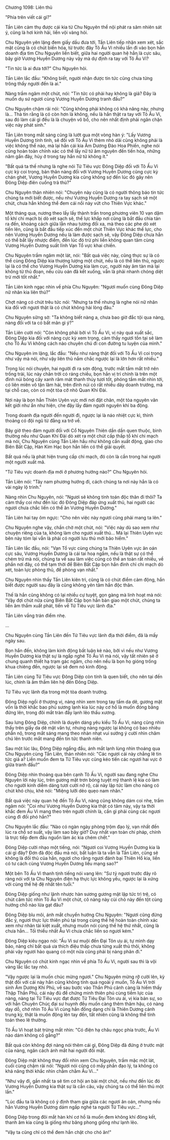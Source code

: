 




Chương 1098: Liên thủ


"Phía trên viết cái gì?"

Tần Liên cảm thụ được cái kia từ Chu Nguyên thể nội phát ra sâm nhiên sát ý, cũng là hơi kinh hãi, liền vội vàng hỏi.

Chu Nguyên yên lặng đem giấy dầu đưa tới, Tần Liên tiếp nhận xem xét, sắc mặt cũng là có chút biến hóa, từ trước đây Tô Ấu Vi nhiều lần đi vào bọn hắn doanh địa tìm Chu Nguyên liền biết, giữa hai người quan hệ hẳn là cực sâu, bây giờ Vương Huyền Dương này vậy mà dự định ra tay với Tô Ấu Vi?

"Tin tức là ai đưa tới?" Chu Nguyên hỏi.

Tần Liên lắc đầu: "Không biết, người nhận được tin tức cũng chưa từng trông thấy người đến là ai."

Nàng trầm ngâm một chút, nói: "Tin tức có phải hay không là giả? Đây là muốn dụ sứ ngươi cùng Vương Huyền Dương tranh đấu?"

Chu Nguyên chậm rãi nói: "Cũng không phải không có khả năng này, nhưng là... Thà tin rằng là có còn hơn là không, nếu là hắn thật ra tay với Tô Ấu Vi, sau đó làm cái gì đều là là chuyện vô bổ, cho nên nhất định phải ngăn chặn việc này phát sinh."

Tần Liên trong mắt sáng cũng là lướt qua một vòng hàn ý: "Lấy Vương Huyền Dương tính tình, sẽ đối với Tô Ấu Vi thèm nhỏ dãi cũng không phải là việc không thể nào, mà lại hắn cái kia Âm Dương Đào Hoa Phiến, nghe nói cũng hoàn toàn chính xác có thể lấy nữ tử âm nguyên đến tiến hóa, những năm gần đây, hủy ở trong tay hắn nữ tử không ít."

"Bất quá ta thế nhưng là nghe nói Tử Tiêu vực Đông Diệp đối với Tô Ấu Vi cực kỳ coi trọng, bản thân nàng đối với Vương Huyền Dương cũng cực kỳ chán ghét, Vương Huyền Dương kia cũng không sợ đến lúc đó gây nên Đông Diệp điên cuồng trả thù?"

Chu Nguyên thản nhiên nói: "Chuyện này cũng là có người thông báo tin tức chúng ta mới biết được, nếu như Vương Huyền Dương ra tay sạch sẽ một chút, chưa hẳn không thể đem cái nồi này vứt cho Thiên Vực khác."

Một tháng qua, nương theo lấy lấy thành trấn trong phương viên 10 vạn dặm tổ khí chi mạch bị dò xét sạch sẽ, thế lực khắp nơi cũng là bắt đầu chia tản ra đến, khoảng cách giữa lẫn nhau tương đối xa, mà theo các phe dò xét tiến lên, cũng là bắt đầu tiếp xúc đến một chút Thiên Vực khác thế lực, cho nên Vương Huyền Dương nếu là làm được sạch sẽ, vậy Đông Diệp chưa hẳn có thể bắt lấy nhược điểm, đến lúc đó trừ phi liền không quan tâm cùng Vương Huyền Dương suất lĩnh Vạn Tổ vực khai chiến.

Chu Nguyên trầm ngâm một lát, nói: "Bất quá việc này, cũng thực sự là có thể cùng Đông Diệp kia thương lượng một chút, nếu là có thể liên thủ, ngược lại là có thể cho Vương Huyền Dương kia làm cục, người này âm tàn mà lại không từ thủ đoạn, nếu cừu oán đã kết xuống, vẫn là phải nhanh chóng diệt trừ mới tốt nhất."

Tần Liên kinh ngạc nhìn về phía Chu Nguyên: "Ngươi muốn cùng Đông Diệp nữ nhân kia liên thủ?"

Chợt nàng có chút trêu tức nói: "Nhưng ta thế nhưng là nghe nói nữ nhân kia đối với ngươi thật là có chút không hài lòng đâu."

Chu Nguyên sững sờ: "Ta không biết nàng a, chưa bao giờ đắc tội qua nàng, nàng đối với ta có bất mãn gì ý?"

Tần Liên cười nói: "Còn không phải bởi vì Tô Ấu Vi, vị này quá xuất sắc, Đông Diệp kia đối với nàng cực kỳ xem trọng, cảm thấy ngươi tồn tại sẽ làm cho Tô Ấu Vi không cách nào chuyên chú đi con đường tu luyện của mình."

Chu Nguyên im lặng, lắc đầu: "Nếu như nàng thật đối với Tô Ấu Vi coi trọng như vậy mà nói, như vậy liên thủ nắm chắc ngược lại là lớn hơn rất nhiều."

Trong lúc nói chuyện, hai người đi ra sơn động, trước mắt tầm mắt trở nên trống trải, lúc này chân trời có ráng chiều, bọn hắn vị trí chính là trên một đỉnh núi bóng cây xanh râm mát thanh thúy tươi tốt, phóng tầm mắt nhìn tới, có liên miên vô tận lâm hải, trên đỉnh núi có rất nhiều dãy doanh trướng, mà tại chỗ cao, còn có một tòa cỡ nhỏ Quan Khí Đài.

Nơi này là bọn hắn Thiên Uyên vực mới nơi đặt chân, một tòa nguyên văn kết giới như ẩn như hiện, che đậy lấy đám người nguyên khí ba động.

Trong doanh địa người đến người đi, ngược lại là náo nhiệt cực kì, thỉnh thoảng có đội ngũ từ đằng xa trở về.

Bây giờ theo đám người đối với Cổ Nguyên Thiên dần dần quen thuộc, bình thường nếu như Quan Khí Đài dò xét ra một chút cấp thấp tổ khí chi mạch mà nói, Chu Nguyên cùng Tần Liên hầu như không cần xuất động, giao cho Biên Bất Cập, Hàn Kim Hạc bọn hắn liền có thể giải quyết.

Bất quá nếu là phát hiện trung cấp chi mạch, đó còn là cần trong hai người một người xuất mã.

"Tử Tiêu vực doanh địa mới ở phương hướng nào?" Chu Nguyên hỏi.

Tần Liên nói: "Tây nam phương hướng đi, cách chúng ta nơi này hẳn là có vài ngày lộ trình."

Nàng nhìn Chu Nguyên, nói: "Ngươi sẽ không tính toán độc thân đi thôi? Ta cảm thấy coi như đến lúc đó Đông Diệp đáp ứng xuất thủ, hai người các ngươi chưa chắc liền có thể ăn Vương Huyền Dương."

Tần Liên hai tay ôm ngực: "Cho nên việc này ngươi cũng phải mang ta lên."

Chu Nguyên nghe vậy, chần chờ một chút, nói: "Việc này dù sao xem như chuyện riêng của ta, không làm cho ngươi xuất thủ... Mà lại Thiên Uyên vực bên này tóm lại vẫn là phải có người lưu thủ mới bảo hiểm."

Tần Liên lắc đầu, nói: "Vạn Tổ vực cùng chúng ta Thiên Uyên vực ân oán cực sâu, Vương Huyền Dương là cái tai hoạ ngầm, nếu là thật sự có thể chém trừ mà nói, chúng ta về sau làm việc cũng có thể an toàn rất nhiều, về phần nơi đây, có thể tạm thời để Biên Bất Cập bọn hắn đình chỉ chi mạch dò xét, toàn lực phòng thủ, để phòng vạn nhất."

Chu Nguyên nhìn thấy Tần Liên kiên trì, cũng là có chút điểm cảm động, hắn biết được người sau đây là cũng không yên tâm hắn độc thân.

Thế là hắn cũng không có lại nhiều cự tuyệt, gọn gàng mà linh hoạt mà nói: "Vậy đợi chút nữa cùng Biên Bất Cập bọn hắn bàn giao một chút, chúng ta liền âm thầm xuất phát, tiến về Tử Tiêu vực lãnh địa."

Tần Liên vầng trán điểm nhẹ.

...

Chu Nguyên cùng Tần Liên đến Tử Tiêu vực lãnh địa thời điểm, đã là mấy ngày sau.

Bọn hắn đến, không làm kinh động bất luận kẻ nào, bởi vì nếu như Vương Huyền Dương kia thật sự là ngấp nghé Tô Ấu Vi mà nói, vậy tất nhiên sẽ ở chung quanh thiết hạ trạm gác ngầm, cho nên nếu là bọn họ gióng trống khua chiêng đến, ngược lại sẽ đem nó kinh động.

Tần Liên cùng Tử Tiêu vực Đông Diệp còn tính là quen biết, cho nên tại đến lúc, chính là âm thầm liên hệ đến Đông Diệp.

Tử Tiêu vực lãnh địa trong một tòa doanh trướng.

Đông Diệp ngồi ở thượng vị, nàng nhìn xem trong tay tấm da dê, gương mặt vốn là thời khắc bao phủ sương lạnh kia lúc này cơ hồ là muốn đóng băng đứng lên, trong đôi mắt tràn đầy lạnh lẽo thấu xương.

Sau lưng Đông Diệp, chính là duyên dáng yêu kiều Tô Ấu Vi, nàng cũng nhìn thấy trên giấy da dê mặt văn tự, nhưng nàng ngược lại không có bao nhiêu phẫn nộ, trong mắt sáng mang theo nhàn nhạt vui sướng ý cười nhìn chăm chú lên trước mắt mang đến tin tức thanh niên.

Sau một lúc lâu, Đông Diệp ngẩng đầu, ánh mắt lạnh lùng nhìn thoáng qua Chu Nguyên cùng Tần Liên, thản nhiên nói: "Các ngươi cái này chẳng lẽ tin tức giả a? Liền muốn đem ta Tử Tiêu vực cũng kéo tiến các ngươi hai vực ở giữa tranh đấu?"

Đông Diệp nhìn thoáng qua bên cạnh Tô Ấu Vi, người sau đang nghe Chu Nguyên lời này lúc, trên gương mặt trơn bóng tuyệt mỹ thanh lệ kia có làm cho người kinh diễm dáng tươi cười nở rộ, cái này lập tức làm cho nàng có chút khó chịu, khẽ nói: "Miệng lưỡi dẻo quẹo nam nhân."

Bất quá việc này quan hệ đến Tô Ấu Vi, nàng cũng không dám coi nhẹ, trầm ngâm nói: "Coi như Vương Huyền Dương kia thật có tâm này, vậy ta thời khắc đem Ấu Vi mang theo trên người chính là, cần gì phải cùng các ngươi cùng đi đối phó hắn?"

Chu Nguyên lắc đầu: "Nào có ngàn ngày phòng trộm đạo lý, vạn nhất đến lúc ra chỗ sơ suất, vậy làm sao bây giờ? Duy nhất vạn toàn chi pháp, chính là trực tiếp đem đầu nguồn làm ác kia chém chết."

Đông Diệp cười nhạo một tiếng, nói: "Ngươi coi Vương Huyền Dương kia là cái gì đây? Đơn đả độc đấu mà nói, bất luận là ta vẫn là Tần Liên, cũng sẽ không là đối thủ của hắn, ngươi cho rằng ngươi đánh bại Thiên Hổ kia, liền có tư cách cùng Vương Huyền Dương liều mạng sao?"

Một bên Tô Ấu Vi thanh tịnh tiếng nói vang lên: "Sư tỷ ngươi trước đây rõ ràng nói với ta Chu Nguyên điện hạ thực lực không yếu, ngược lại là xứng với cùng thế hệ đệ nhất tên tuổi."

Đông Diệp giống như lãnh nhược hàn sương gương mặt lập tức trì trệ, có chút căm tức nhìn Tô Ấu Vi một chút, cô nàng này cùi chỏ này đến tột cùng hướng chỗ nào lừa gạt đâu?

Đông Diệp bĩu môi, ánh mắt chuyển hướng Chu Nguyên: "Ngươi cũng đừng đắc ý, ngươi thực lực thiên phú tại trong cùng thế hệ hoàn toàn chính xác xem như nhân tài kiệt xuất, nhưng muốn nói cùng thế hệ thứ nhất, cũng là chưa hẳn... Tối thiểu nhất Ấu Vi chưa chắc liền so ngươi kém."

Đông Diệp kiêu ngạo nói: "Ấu Vi sư muội đến Đại Tôn ưu ái, tự mình dạy bảo, nàng chỉ bất quá ưa thích điệu thấp chưa từng xuất thủ thôi, không phải vậy ngươi hào quang có một nửa cũng phải bị nàng phân đi."

Chu Nguyên có chút kinh ngạc nhìn về phía Tô Ấu Vi, người sau thì là vội vàng lắc lắc tay nhỏ.

"Vậy ngược lại là muốn chúc mừng ngươi." Chu Nguyên mừng rỡ cười lên, kỳ thật đối với cái này hắn cũng không tính quá ngoài ý muốn, Tô Ấu Vi trời sinh Âm Dương Khí Phủ, về sau bước vào Thần Phủ cảnh càng là hiếm thấy Thập Thần Phủ, cái này đủ để chứng minh thiên phú cùng tiềm lực của nàng, nàng tại Tử Tiêu vực đạt được Tử Tiêu Đại Tôn ưu ái, vị kia bản sự, so với hắn Chuyên Chúc đại sư huynh đều muốn càng thêm thâm hậu, có nàng dạy dỗ, chớ nhìn Tô Ấu Vi cùng hắn đồng dạng chỉ là Thiên Dương cảnh trung kỳ, thật là muốn động lên tay đến, tất nhiên cũng là không thể tính toán theo lẽ thường.

Tô Ấu Vi hoạt bát trừng mắt nhìn: "Có điện hạ châu ngọc phía trước, Ấu Vi nào dám không cố gắng?"

Bất quá còn không đợi nàng nói thêm cái gì, Đông Diệp đã đứng ở trước mặt của nàng, ngăn cách ánh mắt hai người đối mặt.

Đông Diệp mặt không thay đổi nhìn xem Chu Nguyên, trầm mặc một lát, cuối cùng chậm rãi nói: "Ngươi nói cũng có mấy phần đạo lý, ta không có khả năng thời khắc nhìn chằm chằm Ấu Vi..."

"Như vậy đi, gần nhất ta sẽ tìm cơ hội an bài một chút, nếu như đến lúc đó Vương Huyền Dương kia thật sự là cắn câu, vậy chúng ta có thể liên thủ một lần."

"Lúc đầu ta là không có ý định tham gia giữa các ngươi ân oán, nhưng nếu hắn Vương Huyền Dương dám ngấp nghé ta người Tử Tiêu vực..."

Đông Diệp trong đôi mắt hàn khí cơ hồ là muốn đem không khí đông kết, thanh âm kia cũng là giống như băng phong giống như lạnh lẽo.

"Vậy ta cũng chỉ có thể đem hắn chặt cho chó ăn!"




